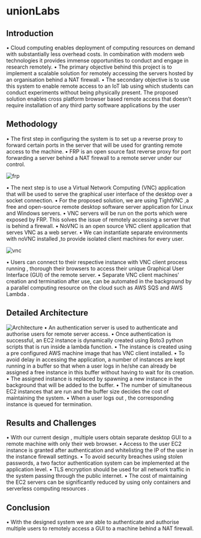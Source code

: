 # unionLabs

## Introduction

• Cloud computing enables deployment of computing
resources on demand with substantially less
overhead costs. In combination with modern web
technologies it provides immense opportunities to
conduct and engage in research remotely.
• The primary objective behind this project is to
implement a scalable solution for remotely
accessing the servers hosted by an organisation
behind a NAT firewall.
• The secondary objective is to use this system to
enable remote access to an IoT lab using which
students can conduct experiments without being
physically present. The proposed solution enables
cross platform browser based remote access that
doesn’t require installation of any third party
software applications by the user

## Methodology

• The first step in configuring the system is to set up
a reverse proxy to forward certain ports in the
server that will be used for granting remote access
to the machine.
• FRP is an open source fast reverse proxy for port
forwarding a server behind a NAT firewall to a
remote server under our control.


![frp](https://user-images.githubusercontent.com/36897394/200740504-5a1b209b-5207-4839-8d54-b506cde0cf57.jpg)

• The next step is to use a Virtual Network
Computing (VNC) application that will be used to
serve the graphical user interface of the desktop
over a socket connection.
• For the proposed solution, we are using
TightVNC ,a free and open-source remote desktop
software server application for Linux and Windows
servers.
• VNC servers will be run on the ports which were
exposed by FRP. This solves the issue of remotely
accessing a server that is behind a firewall.
• NoVNC is an open source VNC client application
that serves VNC as a web server.
• We can instantiate separate environments with
noVNC installed ,to provide isolated client
machines for every user.


![vnc](https://user-images.githubusercontent.com/36897394/200740584-fc48e1d4-c1e1-4bb8-83ff-466a876ee255.jpg)

• Users can connect to their respective instance with
VNC client process running , thorough their
browsers to access their unique Graphical User
Interface (GUI) of the remote server.
• Separate VNC client machines’ creation and
termination after use, can be automated in the
background by a parallel computing resource on
the cloud such as AWS SQS and AWS Lambda .

## Detailed Architecture


![Architecture](https://user-images.githubusercontent.com/36897394/200740675-75962f01-d9a0-445b-9c15-39ecd3a8caf7.jpg)
• An authentication server is used to authenticate
and authorise users for remote server access.
• Once authentication is successful, an EC2
instance is dynamically created using Boto3 python
scripts that is run inside a lambda function.
• The instance is created using a pre configured
AWS machine image that has VNC client installed.
• To avoid delay in accessing the application, a
number of instances are kept running in a buffer so
that when a user logs in he/she can already be
assigned a free instance in this buffer without
having to wait for its creation.
• The assigned instance is replaced by spawning a
new instance in the background that will be added
to the buffer.
• The number of simultaneous EC2 instances that
are run and the buffer size decides the cost of
maintaining the system.
• When a user logs out , the corresponding instance
is queued for termination.

## Results and Challenges


• With our current design , multiple users obtain
separate desktop GUI to a remote machine with
only their web browser.
• Access to the user EC2 instance is granted after
authentication and whitelisting the IP of the user in
the instance firewall settings.
• To avoid security breaches using stolen
passwords, a two factor authentication system
can be implemented at the application level.
• TLS encryption should be used for all network
traffic in the system passing through the public
internet.
• The cost of maintaining the EC2 servers can be
significantly reduced by using only containers and
serverless computing resources .

## Conclusion

• With the designed system we are able to authenticate
and authorise multiple users to remotely access a GUI
to a machine behind a NAT firewall.
